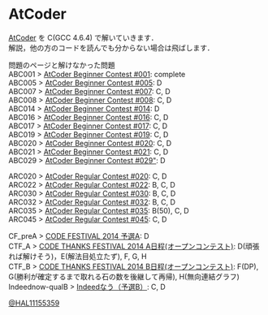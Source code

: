 AtCoder
=
[AtCoder][2] を C(GCC 4.6.4) で解いていきます．  
解説，他の方のコードを読んでも分からない場合は飛ばします．

問題のページと解けなかった問題  
ABC001 > [AtCoder Beginner Contest #001][3]: complete  
ABC005 > [AtCoder Beginner Contest #005][4]: D  
ABC007 > [AtCoder Beginner Contest #007][5]: C, D  
ABC008 > [AtCoder Beginner Contest #008][6]: C, D  
ABC014 > [AtCoder Beginner Contest #014][7]: D  
ABC016 > [AtCoder Beginner Contest #016][8]: C, D  
ABC017 > [AtCoder Beginner Contest #017][16]: C, D  
ABC019 > [AtCoder Beginner Contest #019][17]: C, D  
ABC020 > [AtCoder Beginner Contest #020][20]: C, D  
ABC021 > [AtCoder Beginner Contest #021][21]: C, D  
ABC029 > [AtCoder Beginner Contest #029"][22]: D  

ARC020 > [AtCoder Regular Contest #020][9]: C, D  
ARC022 > [AtCoder Regular Contest #022][10]: B, C, D  
ARC030 > [AtCoder Regular Contest #030][11]: B, C, D  
ARC032 > [AtCoder Regular Contest #032][15]: B, C, D  
ARC035 > [AtCoder Regular Contest #035][18]: B(50), C, D  
ARC045 > [AtCoder Regular Contest #045][23]: C, D  

CF_preA > [CODE FESTIVAL 2014 予選A][12]: D  
CTF_A > [CODE THANKS FESTIVAL 2014 A日程(オープンコンテスト)][13]: D(頑張れば解けそう)，E(解法目処立たず), F, G, H  
CTF_B > [CODE THANKS FESTIVAL 2014 B日程(オープンコンテスト)][14]: F(DP), G(勝利が確定するまで取れる石の数を後継して再帰), H(無向連結グラフ)  
Indeednow-qualB > [Indeedなう（予選B）][19]: C, D  



[@HAL11155359][1]

[1]: https://twitter.com/HAL11155359 "@HAL11155259"
[2]: http://atcoder.jp/ "AtCoder"

[3]: http://abc001.contest.atcoder.jp/ "AtCoder Beginner Contest #001"
[4]: http://abc005.contest.atcoder.jp/ "AtCoder Beginner Contest #005"
[5]: http://abc007.contest.atcoder.jp/ "AtCoder Beginner Contest #007"
[6]: http://abc008.contest.atcoder.jp/ "AtCoder Beginner Contest #008"
[7]: http://abc014.contest.atcoder.jp/ "AtCoder Beginner Contest #014"
[8]: http://abc016.contest.atcoder.jp/ "AtCoder Beginner Contest #016"
[9]: http://arc020.contest.atcoder.jp/ "AtCoder Regular Contest #020"
[10]: http://arc022.contest.atcoder.jp/ "AtCoder Regular Contest #022"
[11]: http://arc030.contest.atcoder.jp/ "AtCoder Regular Contest #030"
[12]: http://code-festival-2014-quala.contest.atcoder.jp/ "CODE FESTIVAL 2014 予選A"
[13]: http://code-thanks-festival-2014-a-open.contest.atcoder.jp/ "CODE THANKS FESTIVAL 2014 A日程(オープンコンテスト)"
[14]: http://code-thanks-festival-2014-b-open.contest.atcoder.jp/ "CODE THANKS FESTIVAL 2014 B日程(オープンコンテスト)"

[15]: http://arc032.contest.atcoder.jp/ "AtCoder Regular Contest #032"
[16]: http://abc017.contest.atcoder.jp/ "AtCoder Beginner Contest #017"
[17]: http://abc019.contest.atcoder.jp/ "AtCoder Beginner Contest #019"
[18]: http://arc035.contest.atcoder.jp/ "AtCoder Regular Contest #035"
[19]: http://indeednow-qualb.contest.atcoder.jp/ "Indeedなう（予選B）"
[20]: http://abc020.contest.atcoder.jp/ "AtCoder Beginner Contest #020"
[21]: http://abc021.contest.atcoder.jp/ "AtCoder Beginner Contest #021"
[22]: http://abc029.contest.atcoder.jp/ "AtCoder Beginner Contest #029"
[23]: http://arc045.contest.atcoder.jp/ "AtCoder Regular Contest #045"
